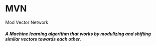 # MVN
Mod Vector Network
##### A Machine learning algorithm that works by modulizing and shifting similar vectors towards each other.
